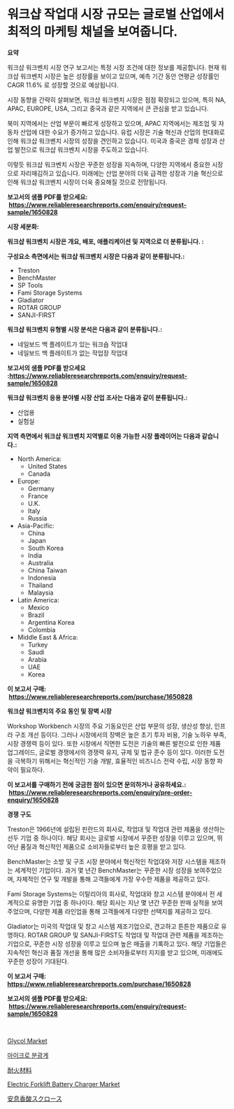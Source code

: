 <p><h1>워크샵 작업대 시장 규모는 글로벌 산업에서 최적의 마케팅 채널을 보여줍니다.</h1></p><p><strong>요약</strong></p>
<p><p>워크샵 워크벤치 시장 연구 보고서는 특정 시장 조건에 대한 정보를 제공합니다. 현재 워크샵 워크벤치 시장은 높은 성장률을 보이고 있으며, 예측 기간 동안 연평균 성장률인 CAGR 11.6% 로 성장할 것으로 예상됩니다. </p><p>시장 동향을 간략히 살펴보면, 워크샵 워크벤치 시장은 점점 확장되고 있으며, 특히 NA, APAC, EUROPE, USA, 그리고 중국과 같은 지역에서 큰 관심을 받고 있습니다.</p><p>북미 지역에서는 산업 부문이 빠르게 성장하고 있으며, APAC 지역에서는 제조업 및 자동차 산업에 대한 수요가 증가하고 있습니다. 유럽 시장은 기술 혁신과 산업의 현대화로 인해 워크샵 워크벤치 시장의 성장을 견인하고 있습니다. 미국과 중국은 경제 성장과 산업 발전으로 워크샵 워크벤치 시장을 주도하고 있습니다.</p><p>이렇듯 워크샵 워크벤치 시장은 꾸준한 성장을 지속하며, 다양한 지역에서 중요한 시장으로 자리매김하고 있습니다. 미래에는 산업 분야의 더욱 급격한 성장과 기술 혁신으로 인해 워크샵 워크벤치 시장이 더욱 중요해질 것으로 전망됩니다.</p></p>
<p><strong>보고서의 샘플 PDF를 받으세요: &nbsp;<a href="https://www.reliableresearchreports.com/enquiry/request-sample/1650828">https://www.reliableresearchreports.com/enquiry/request-sample/1650828</a></strong></p>
<p><strong>시장 세분화:</strong></p>
<p><strong> 워크샵 워크벤치 시장은 개요, 배포, 애플리케이션 및 지역으로 더 분류됩니다. :</strong></p>
<p><strong>구성요소 측면에서는 워크샵 워크벤치 시장은 다음과 같이 분류됩니다.:</strong></p>
<p><ul><li>Treston</li><li>BenchMaster</li><li>SP Tools</li><li>Fami Storage Systems</li><li>Gladiator</li><li>ROTAR GROUP</li><li>SANJI-FIRST</li></ul></p>
<p><strong> 워크샵 워크벤치 유형별 시장 분석은 다음과 같이 분류됩니다.:</strong></p>
<p><ul><li>네일보드 백 플레이트가 있는 워크숍 작업대</li><li>네일보드 백 플레이트가 없는 작업장 작업대</li></ul></p>
<p><strong>보고서의 샘플 PDF를 받으세요 :<a href="https://www.reliableresearchreports.com/enquiry/request-sample/1650828">https://www.reliableresearchreports.com/enquiry/request-sample/1650828</a></strong></p>
<p><strong> 워크샵 워크벤치 응용 분야별 시장 산업 조사는 다음과 같이 분류됩니다.:</strong></p>
<p><ul><li>산업용</li><li>실험실</li></ul></p>
<p><strong>지역 측면에서 워크샵 워크벤치 지역별로 이용 가능한 시장 플레이어는 다음과 같습니다.:</strong></p>
<p><ul>
    <li>
        North America:
        <ul>
            <li>United States</li>
            <li>Canada</li>
        </ul>
    </li>
    <li>
        Europe:
        <ul>
            <li>Germany</li>
            <li>France</li>
            <li>U.K.</li>
            <li>Italy</li>
            <li>Russia</li>
        </ul>
    </li>
    <li>
        Asia-Pacific:
        <ul>
            <li>China</li>
            <li>Japan</li>
            <li>South Korea</li>
            <li>India</li>
            <li>Australia</li>
            <li>China Taiwan</li>
            <li>Indonesia</li>
            <li>Thailand</li>
            <li>Malaysia</li>
        </ul>
    </li>
    <li>
        Latin America:
        <ul>
            <li>Mexico</li>
            <li>Brazil</li>
            <li>Argentina Korea</li>
            <li>Colombia</li>
        </ul>
    </li>
    <li>
        Middle East & Africa:
        <ul>
            <li>Turkey</li>
            <li>Saudi</li>
            <li>Arabia</li>
            <li>UAE</li>
            <li>Korea</li>
        </ul>
    </li>
    </ul></p>
<p><strong>이 보고서 구매: &nbsp;<a href="https://www.reliableresearchreports.com/purchase/1650828">https://www.reliableresearchreports.com/purchase/1650828</a></strong></p>
<p><strong>워크샵 워크벤치의 주요 동인 및 장벽 시장</strong></p>
<p><p>Workshop Workbench 시장의 주요 기동요인은 산업 부문의 성장, 생산성 향상, 인프라 구조 개선 등이다. 그러나 시장에서의 장벽은 높은 초기 투자 비용, 기술 노하우 부족, 시장 경쟁력 등이 있다. 또한 시장에서 직면한 도전은 기술의 빠른 발전으로 인한 제품 업그레이드, 글로벌 경쟁에서의 경쟁력 유지, 규제 및 법규 준수 등이 있다. 이러한 도전을 극복하기 위해서는 혁신적인 기술 개발, 효율적인 비즈니스 전략 수립, 시장 동향 파악이 필요하다.</p></p>
<p><strong>이 보고서를 구매하기 전에 궁금한 점이 있으면 문의하거나 공유하세요.: &nbsp;<a href="https://www.reliableresearchreports.com/enquiry/pre-order-enquiry/1650828">https://www.reliableresearchreports.com/enquiry/pre-order-enquiry/1650828</a></strong></p>
<p><strong>경쟁 구도</strong></p>
<p><p>Treston은 1966년에 설립된 핀란드의 회사로, 작업대 및 작업대 관련 제품을 생산하는 선두 기업 중 하나이다. 해당 회사는 글로벌 시장에서 꾸준한 성장을 이루고 있으며, 뛰어난 품질과 혁신적인 제품으로 소비자들로부터 높은 호평을 받고 있다. </p><p>BenchMaster는 소방 및 구조 시장 분야에서 혁신적인 작업대와 저장 시스템을 제조하는 세계적인 기업이다. 과거 몇 년간 BenchMaster는 꾸준한 시장 성장을 보여주었으며, 자체적인 연구 및 개발을 통해 고객들에게 가장 우수한 제품을 제공하고 있다.</p><p>Fami Storage Systems는 이탈리아의 회사로, 작업대와 창고 시스템 분야에서 전 세계적으로 유명한 기업 중 하나이다. 해당 회사는 지난 몇 년간 꾸준한 판매 실적을 보여주었으며, 다양한 제품 라인업을 통해 고객들에게 다양한 선택지를 제공하고 있다.</p><p>Gladiator는 미국의 작업대 및 창고 시스템 제조기업으로, 견고하고 튼튼한 제품으로 유명하다. ROTAR GROUP 및 SANJI-FIRST도 작업대 및 작업대 관련 제품을 제조하는 기업으로, 꾸준한 시장 성장을 이루고 있으며 높은 매출을 기록하고 있다. 해당 기업들은 지속적인 혁신과 품질 개선을 통해 많은 소비자들로부터 지지를 받고 있으며, 미래에도 꾸준한 성장이 기대된다.</p></p>
<p><strong>이 보고서 구매: &nbsp; <a href="https://www.reliableresearchreports.com/purchase/1650828">https://www.reliableresearchreports.com/purchase/1650828</a></strong></p>
<p><strong>보고서의 샘플 PDF를 받으세요: &nbsp;<a href="https://www.reliableresearchreports.com/enquiry/request-sample/1650828">https://www.reliableresearchreports.com/enquiry/request-sample/1650828</a></strong><strong></strong></p>
<p>&nbsp;</p>
<p><p><a href="https://unruly-ladybug-44b.notion.site/Glycol-Market-Centers-on-Aspects-such-as-Market-Growth-Market-Share-Market-Opportunity-and-Projec-8d94db6420f34a93ac27dd6aa05540ec">Glycol Market</a></p><p><a href="https://medium.com/@stanleylyittle554467/%EB%AF%B8%ED%81%AC%EB%A1%9C-%EB%B6%84%EA%B4%91%EA%B8%B0-%EC%8B%9C%EC%9E%A5-%EA%B2%BD%EC%9F%81-%EB%B6%84%EC%84%9D-%EC%8B%9C%EC%9E%A5-%EB%8F%99%ED%96%A5-%EB%B0%8F-2031%EB%85%84%EA%B9%8C%EC%A7%80%EC%9D%98-%EC%98%88%EC%B8%A1-fb1a20eaec51">마이크로 분광계</a></p><p><a href="https://medium.com/@gregoriookeefe2023/%E8%80%90%E7%81%AB%E6%9D%90%E6%96%99%E5%B8%82%E5%A0%B4%E8%A6%8F%E6%A8%A1-%E5%B8%82%E5%A0%B4%E5%B1%95%E6%9C%9B%E3%81%A8%E5%B8%82%E5%A0%B4%E4%BA%88%E6%B8%AC-2024%E5%B9%B4%E3%81%8B%E3%82%892031%E5%B9%B4-401c018efa1a">耐火材料</a></p><p><a href="https://github.com/luckyshygirl/Market-Research-Report-List-3/blob/main/electric-forklift-battery-charger-market.md">Electric Forklift Battery Charger Market</a></p><p><a href="https://github.com/schmahlson/Market-Research-Report-List-1/blob/main/795158711239.md">安息香酸スクロース</a></p></p>
